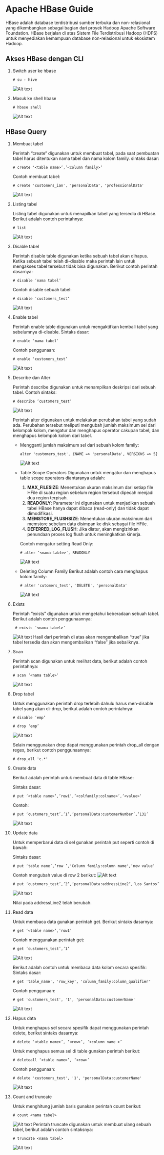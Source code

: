 # Apache HBase Guide

HBase adalah database terdistribusi sumber terbuka dan non-relasional yang dikembangkan sebagai bagian dari proyek Hadoop Apache Software Foundation. HBase berjalan di atas Sistem File Terdistribusi Hadoop (HDFS) untuk menyediakan kemampuan database non-relasional untuk ekosistem Hadoop.

## Akses HBase dengan CLI

1. Switch user ke hbase

    ```
    # su - hive
    ```

    ![Alt text](image.png)

2. Masuk ke shell hbase

    ```
    # hbase shell
    ```

    ![Alt text](image-1.png)

## HBase Query

1. Membuat tabel
   
   Perintah “create” digunakan untuk membuat tabel, pada saat pembuatan tabel harus ditentukan nama tabel dan nama kolom family.
   sintaks dasar:

   ```
   # create ‘<table name>’,’<column family>’
   ```

   Contoh membuat tabel:

   ```
   # create 'customers_ian', 'personalData', 'professionalData'
   ```

   ![Alt text](image-2.png)

2. Listing tabel
   
   Listing tabel digunakan untuk menapilkan tabel yang tersedia di HBase. Berikut adalah contoh perintahnya:

   ```
   # list
   ```

   ![Alt text](image-3.png)

3. Disable tabel
   
   Perintah disable table digunakan ketika sebuah tabel akan dihapus. Ketika sebuah tabel telah di-disable maka perintah lain untuk mengakses tabel tersebut tidak bisa digunakan. Berikut contoh perintah dasarnya:

   ```
   # disable ‘nama tabel’
   ```

   Contoh disable sebuah tabel:

   ```
   # disable ‘customers_test’
   ```

   ![Alt text](image-4.png)

4. Enable tabel
   
   Perintah enable table digunakan untuk mengaktifkan kembali tabel yang sebelumnya di-disable.
   Sintaks dasar:

   ```
   # enable ‘nama tabel’
   ```

   Contoh penggunaan:

   ```
   # enable ‘customers_test’
   ```

   ![Alt text](image-5.png)

5. Describe dan Alter
   
   Perintah describe digunakan untuk menampilkan deskripsi dari sebuah tabel. Contoh sintaks:

   ```
   # describe ‘customers_test’
   ```

   ![Alt text](image-6.png)

   Perintah alter digunakan untuk melakukan perubahan tabel yang sudah ada. Perubahan tersebut meliputi mengubah jumlah maksimum sel dari kelompok kolom, mengatur dan menghapus operator cakupan tabel, dan menghapus kelompok kolom dari tabel.
   - Mengganti jumlah maksimum sel dari sebuah kolom family:

     ```
     alter 'customers_test', {NAME => 'personalData', VERSIONS => 5}
     ```

     ![Alt text](image-7.png)

   - Table Scope Operators
    Digunakan untuk mengatur dan menghapus table scope operators diantaranya adalah:

      1. **MAX_FILESIZE**: Menentukan ukuran maksimum dari setiap file HFile di suatu region sebelum region tersebut dipecah menjadi dua region terpisah.
      2. **READONLY**: Parameter ini digunakan untuk menjadikan sebuah tabel HBase hanya dapat dibaca (read-only) dan tidak dapat dimodifikasi.
      3. **MEMSTORE_FLUSHSIZE**: Menentukan ukuran maksimum dari memstore sebelum data disimpan ke disk sebagai file HFile.
      4. **DEFERRED_LOG_FLUSH**: Jika diatur, akan mengizinkan penundaan proses log flush untuk meningkatkan kinerja.

        Contoh mengatur setting Read Only:

        ```
        # alter ‘<nama table>’, READONLY
        ```

        ![Alt text](image-8.png)

    - Deleting Column Family
        Berikut adalah contoh cara menghapus kolom family:

        ```
        # alter 'cutomers_test', 'DELETE', 'personalData'
        ```

        ![Alt text](image-9.png)

6. Exists
   
   Perintah “exists” digunakan untuk mengetahui keberadaan sebuah tabel. Berikut adalah contoh penggunaannya:

   ```
    # exists ‘<nama tabel>’
    ````

    ![Alt text](image-10.png)
    Hasil dari perintah di atas akan mengembalikan “true” jika tabel tersedia dan akan mengembalikan “false” jika sebaliknya.

7. Scan
   
   Perintah scan digunakan untuk melihat data, berikut adalah contoh perintahnya:

   ```
   # scan ‘<nama table>’
   ```

   ![Alt text](image-11.png)
8. Drop tabel
   
   Untuk menggunakan perintah drop terlebih dahulu harus men-disable tabel yang akan di-drop, berikut adalah contoh perintahnya:

   ```
   # disable ‘emp’
   
   # drop ‘emp’
   ```

   ![Alt text](image-12.png)

   Selain menggunakan drop dapat menggunakan perintah drop_all dengan regex, berikut contoh penggunaannya:

   ```
   # drop_all 'c.*'
   ```

9.  Create data
    
    Berikut adalah perintah untuk membuat data di table HBase:

    Sintaks dasar:

    ```
    # put ’<table name>’,’row1’,’<colfamily:colname>’,’<value>’
    ```

    Contoh:

    ```
    # put ‘customers_test’,’1’,’personalData:customerNumber’,’131’
    ```

    ![Alt text](image-13.png)

10. Update data
    
    Untuk memperbarui data di sel gunakan perintah put seperti contoh di bawah:
    
    Sintaks dasar:
    ```
    # put ‘table name’,’row ’,'Column family:column name',’new value’
    ```
    
    Contoh mengubah value di row 2 berikut:
    ![Alt text](image-14.png)


    ```
    # put ‘customers_test’,’2’,’personalData:addressLine2’,’Los Santos’
    ```
    ![Alt text](image-15.png)

    Nilai pada addressLine2 telah berubah.

11. Read data
    
    Untuk membaca data gunakan perintah get. Berikut sintaks dasarnya:
    ```
    # get ‘<table name>’,’row1’
    ```
    Contoh menggunakan perintah get:
    ```
    # get ’customers_test’,’1’
    ```

    ![Alt text](image-16.png)

    Berikut adalah contoh untuk membaca data kolom secara spesifik:
    Sintaks dasar:
    ```
    # get 'table_name', 'row_key', 'column_family:column_qualifier'
    ```
    Contoh penggunaan:
    ```
    # get 'customers_test', '1', 'personalData:customerName'
    ```

    ![Alt text](image-17.png)

12. Hapus data
    
    Untuk menghapus sel secara spesifik dapat menggunakan perintah delete, berikut sintaks dasarnya:
    ```
    # delete ‘<table name>’, ‘<row>’, ‘<column name >’
    ```
    Untuk menghapus semua sel di table gunakan perintah berikut:
    ```
    # deleteall ‘<table name>’, ‘<row>’
    ```
    Contoh penggunaan:
    ```
    # delete 'customers_test', '1', 'personalData:customerName'
    ```
    ![Alt text](image-18.png)

13. Count and truncate
    
    Untuk menghitung jumlah baris gunakan perintah count berikut:
    ```
    # count <nama tabel>
    ```
    ![Alt text](image-19.png)
    Perintah truncate digunakan untuk membuat ulang sebuah tabel, berikut adalah contoh sintaksnya:
    ```
    # truncate <nama tabel>
    ```
    
    ![Alt text](image-20.png)

